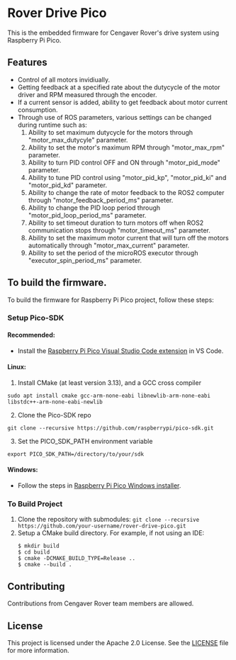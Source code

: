 # Rover Drive Pico

This is the embedded firmware for Cengaver Rover's drive system using Raspberry Pi Pico.

## Features

- Control of all motors invidiually.
- Getting feedback at a specified rate about the dutycycle of the motor driver and RPM measured through the encoder.
- If a current sensor is added, ability to get feedback about motor current consumption.
- Through use of ROS parameters, various settings can be changed during runtime such as: 
    1. Ability to set maximum dutycycle for the motors through "motor_max_dutycyle" parameter.
    2. Ability to set the motor's maximum RPM through "motor_max_rpm" parameter.
    3. Ability to turn PID control OFF and ON through "motor_pid_mode" parameter.
    4. Ability to tune PID control using "motor_pid_kp", "motor_pid_ki" and "motor_pid_kd" parameter.
    5. Ability to change the rate of motor feedback to the ROS2 computer through "motor_feedback_period_ms" parameter.
    6. Ability to change the PID loop period through "motor_pid_loop_period_ms" parameter.
    7. Ability to set timeout duration to turn motors off when ROS2 communication stops through "motor_timeout_ms" parameter. 
    8. Ability to set the maximum motor current that will turn off the motors automatically through "motor_max_current" parameter.
    9. Ability to set the period of the microROS executor through "executor_spin_period_ms" parameter.

## To build the firmware.

To build the firmware for Raspberry Pi Pico project, follow these steps:

### Setup Pico-SDK

#### Recommended:
- Install the [Raspberry Pi Pico Visual Studio Code extension](https://marketplace.visualstudio.com/items?itemName=raspberry-pi.raspberry-pi-pico) in VS Code.

#### Linux:
1. Install CMake (at least version 3.13), and a GCC cross compiler
```
sudo apt install cmake gcc-arm-none-eabi libnewlib-arm-none-eabi libstdc++-arm-none-eabi-newlib
```
2.  Clone the Pico-SDK repo
```
git clone --recursive https://github.com/raspberrypi/pico-sdk.git 
```
3. Set the PICO_SDK_PATH environment variable
```
export PICO_SDK_PATH=/directory/to/your/sdk
```

#### Windows:
- Follow the steps in [Raspberry Pi Pico Windows installer](https://www.raspberrypi.com/news/raspberry-pi-pico-windows-installer/).

### To Build Project

1. Clone the repository with submodules: `git clone --recursive https://github.com/your-username/rover-drive-pico.git` 
2. Setup a CMake build directory.
      For example, if not using an IDE:
      ```
      $ mkdir build
      $ cd build
      $ cmake -DCMAKE_BUILD_TYPE=Release ..
      $ cmake --build .
      ```   

## Contributing

Contributions from Cengaver Rover team members are allowed.

## License

This project is licensed under the Apache 2.0 License. See the [LICENSE](LICENSE) file for more information.
